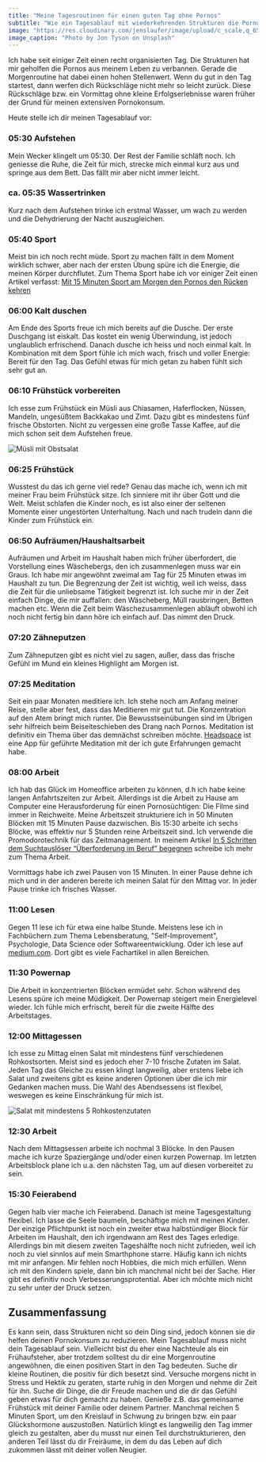 ```yaml
---
title: "Meine Tagesroutinen für einen guten Tag ohne Pornos"
subtitle: "Wie ein Tagesablauf mit wiederkehrenden Strukturen die Pornos auf Distanz hält"
image: "https://res.cloudinary.com/jenslaufer/image/upload/c_scale,q_65,w_800/v1583997083/jon-tyson-JP94StOO1P8-unsplash.jpg"
image_caption: "Photo by Jon Tyson on Unsplash"
---
```


Ich habe seit einiger Zeit einen recht organisierten Tag. Die Strukturen hat mir geholfen die Pornos aus meinem Leben zu verbannen. Gerade die Morgenroutine hat dabei einen hohen Stellenwert. Wenn du gut in den Tag startest, dann werfen dich Rückschläge nicht mehr so leicht zurück. Diese Rückschläge bzw. ein Vormittag ohne kleine Erfolgserlebnisse waren früher der Grund für meinen extensiven Pornokonsum.

Heute stelle ich dir meinen Tagesablauf vor:

### 05:30 Aufstehen

Mein Wecker klingelt um 05:30. Der Rest der Familie schläft noch. Ich geniesse die Ruhe, die Zeit für mich, strecke mich einmal kurz aus und springe aus dem Bett. Das fällt mir aber nicht immer leicht.

### ca. 05:35 Wassertrinken

Kurz nach dem Aufstehen trinke ich erstmal Wasser, um wach zu werden und die Dehydrierung der Nacht auszugleichen.

### 05:40 Sport

Meist bin ich noch recht müde. Sport zu machen fällt in dem Moment wirklich schwer, aber nach der ersten Übung spüre ich die Energie, die meinen Körper durchflutet. Zum Thema Sport habe ich vor einiger Zeit einen Artikel verfasst: [Mit 15 Minuten Sport am Morgen den Pornos den Rücken kehren](/blog/mit_15_minuten_sport_morgens_den_pornos_den_ruecken_kehren.html)

### 06:00 Kalt duschen

Am Ende des Sports freue ich mich bereits auf die Dusche. Der erste Duschgang ist eiskalt. Das kostet ein wenig Überwindung, ist jedoch unglaublich erfrischend. Danach dusche ich heiss und noch einmal kalt. In Kombination mit dem Sport fühle ich mich wach, frisch und voller Energie: Bereit für den Tag. Das Gefühl etwas für mich getan zu haben fühlt sich sehr gut an.

### 06:10 Frühstück vorbereiten

Ich esse zum Frühstück ein Müsli aus Chiasamen, Haferflocken, Nüssen, Mandeln, ungesüßtem Backkakao und Zimt. Dazu gibt es mindestens fünf frische Obstorten. Nicht zu vergessen eine große Tasse Kaffee, auf die mich schon seit dem Aufstehen freue.

![Müsli mit Obstsalat](https://res.cloudinary.com/jenslaufer/image/upload/c_scale,w_600/v1583999731/IMG_20190216_094053._jpg.jpg)

### 06:25 Frühstück

Wusstest du das ich gerne viel rede? Genau das mache ich, wenn ich mit meiner Frau beim Frühstück sitze. Ich sinniere mit ihr über Gott und die Welt. Meist schlafen die Kinder noch, es ist also einer der seltenen Momente einer ungestörten Unterhaltung. Nach und nach trudeln dann die Kinder zum Frühstück ein.

### 06:50 Aufräumen/Haushaltsarbeit

Aufräumen und Arbeit im Haushalt haben mich früher überfordert, die Vorstellung eines Wäschebergs, den ich zusammenlegen muss war ein Graus. Ich habe mir angewöhnt zweimal am Tag für 25 Minuten etwas im Haushalt zu tun. Die Begrenzung der Zeit ist wichtig, weil ich weiss, dass die Zeit für die unliebsame Tätigkeit begrenzt ist. Ich suche mir in der Zeit einfach Dinge, die mir auffallen: den Wäscheberg, Müll rausbringen, Betten machen etc. Wenn die Zeit beim Wäschezusammenlegen abläuft obwohl ich noch nicht fertig bin dann höre ich einfach auf. Das nimmt den Druck.

### 07:20 Zähneputzen

Zum Zähneputzen gibt es nicht viel zu sagen, außer, dass das frische Gefühl im Mund ein kleines Highlight am Morgen ist.

### 07:25 Meditation

Seit ein paar Monaten meditiere ich. Ich stehe noch am Anfang meiner Reise, stelle aber fest, dass das Meditieren mir gut tut. Die Konzentration auf den Atem bringt mich runter. Die Bewusstseinübungen sind im Übrigen sehr hilfreich beim Beiseiteschieben des Drang nach Pornos. Meditation ist definitiv ein Thema über das demnächst schreiben möchte.
[Headspace](https://www.headspace.com/) ist eine App für geführte Meditation mit der ich gute Erfahrungen gemacht habe.

### 08:00 Arbeit

Ich hab das Glück im Homeoffice arbeiten zu können, d.h ich habe keine langen Anfahrtszeiten zur Arbeit. Allerdings ist die Arbeit zu Hause am Computer eine Herausforderung für einen Pornosüchtigen: Die Filme sind immer in Reichweite.
Meine Arbeitszeit strukturiere ich in 50 Minuten Blöcken mit 15 Minuten Pause dazwischen. Bis 15:30 arbeite ich sechs Blöcke, was effektiv nur 5 Stunden reine Arbeitszeit sind. Ich verwende die Promodorotechnik für das Zeitmanagement. In meinem Artikel [In 5 Schritten dem Suchtauslöser “Überforderung im Beruf” begegnen](https://poretreat.de/blog/In_5_schritten_dem_suchtausloeser_ueberforderung_im_beruf_begegnen.html) schreibe ich mehr zum Thema Arbeit.

Vormittags habe ich zwei Pausen von 15 Minuten. In einer Pause dehne ich mich und in der anderen bereite ich meinen Salat für den Mittag vor. In jeder Pause trinke ich frisches Wasser.

### 11:00 Lesen

Gegen 11 lese ich für etwa eine halbe Stunde. Meistens lese ich in Fachbüchern zum Thema Lebensberatung,
"Self-Improvement", Psychologie, Data Science oder Softwareentwicklung. Oder ich lese auf [medium.com](https://medium.com). Dort gibt es viele Fachartikel in allen Bereichen.

### 11:30 Powernap

Die Arbeit in konzentrierten Blöcken ermüdet sehr. Schon während des Lesens spüre ich meine Müdigkeit. Der Powernap steigert mein Energielevel wieder. Ich fühle mich erfrischt, bereit für die zweite Hälfte des Arbeitstages.

### 12:00 Mittagessen

Ich esse zu Mittag einen Salat mit mindestens fünf verschiedenen Rohkostsorten. Meist sind es jedoch eher 7-10 frische Zutaten im Salat. Jeden Tag das Gleiche zu essen klingt langweilig, aber erstens liebe ich Salat und zweitens gibt es keine anderen Optionen über die ich mir Gedanken machen muss. Die Wahl des Abendsessens ist flexibel, weswegen es keine Einschränkung für mich ist.

![Salat mit mindestens 5 Rohkostenzutaten](https://res.cloudinary.com/jenslaufer/image/upload/c_scale,q_65,w_800/v1583999731/IMG_20190216_130820.jpg)

### 12:30 Arbeit

Nach dem Mittagsessen arbeite ich nochmal 3 Blöcke. In den Pausen mache ich kurze Spaziergänge und/oder einen kurzen Powernap. Im letzten Arbeitsblock plane ich u.a. den nächsten Tag, um auf diesen vorbereitet zu sein.

### 15:30 Feierabend

Gegen halb vier mache ich Feierabend. Danach ist meine Tagesgestaltung flexibel. Ich lasse die Seele baumeln, beschäftige mich mit meinen Kinder. Der einzige Pflichtpunkt ist noch ein zweiter etwa halbstündiger Block für Arbeiten im Haushalt, den ich irgendwann am Rest des Tages erledige. Allerdings bin mit diesem zweiten Tageshälfte noch nicht zufrieden, weil ich noch zu viel sinnlos auf mein Smarthphone starre. Häufig kann ich nichts mit mir anfangen. Mir fehlen noch Hobbies, die mich mich erfüllen. Wenn ich mit den Kindern spiele, dann bin ich manchmal nicht bei der Sache. Hier gibt es definitiv noch Verbesserungsprotential. Aber ich möchte mich nicht zu sehr unter der Druck setzen.

## Zusammenfassung

Es kann sein, dass Strukturen nicht so dein Ding sind, jedoch können sie dir helfen deinen Pornokonsum zu reduzieren. Mein Tagesablauf muss nicht dein Tagesablauf sein. Vielleicht bist du eher eine Nachteule als ein Frühaufsteher, aber
trotzdem solltest du dir eine Morgenroutine angewöhnen, die einen positiven Start in den Tag bedeuten. Suche dir kleine Routinen, die positiv für dich besetzt sind. Versuche morgens nicht in Stress und Hektik zu geraten, starte ruhig in den Morgen und nehme dir Zeit für ihn. Suche dir Dinge, die dir Freude machen und die dir das Gefühl geben etwas für dich gemacht zu haben. Genieße z.B. das gemeinsame Frühstück mit deiner Familie oder deinem Partner. Manchmal reichen 5 Minuten Sport, um den Kreislauf in Schwung zu bringen bzw. ein paar Glückshormone auszustoßen. Natürlich klingt es langweilig den Tag immer gleich zu gestalten, aber du musst nur einen Teil durchstrukturieren, den anderen Teil lässt du dir Freiräume, in dem du das Leben auf dich zukommen lässt mit deiner vollen Neugier.
